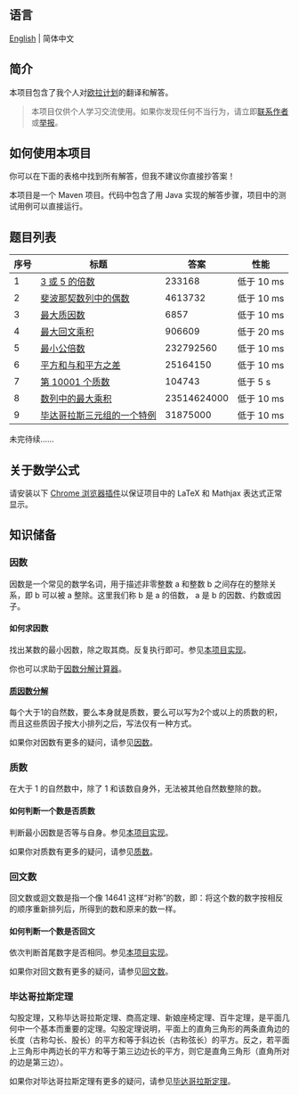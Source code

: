 ## 语言

[English](/README.md) | 简体中文

## 简介

本项目包含了我个人对[欧拉计划](https://projecteuler.net/)的翻译和解答。

> 本项目仅供个人学习交流使用。如果你发现任何不当行为，请立即[联系作者](mailto:er_tzw@163.com)或[举报](https://github.com/jackeggie/project-euler/issues/new)。

## 如何使用本项目

你可以在下面的表格中找到所有解答，但我不建议你直接抄答案！

本项目是一个 Maven 项目。代码中包含了用 Java 实现的解答步骤，项目中的测试用例可以直接运行。

## 题目列表

| 序号  | 标题                                                                                     | 答案        | 性能        |
| ----- | --------------------------------------------------------------------------------------- | ----------- | ----------- |
| 1     | [3 或 5 的倍数](/src/main/java/name/jacktang/projecteuler/_1/README-zh_CN.md)            | 233168      | 低于 10 ms  |
| 2     | [斐波那契数列中的偶数](/src/main/java/name/jacktang/projecteuler/_2/README-zh_CN.md)      | 4613732     | 低于 10 ms  |
| 3     | [最大质因数](/src/main/java/name/jacktang/projecteuler/_3/README-zh_CN.md)               | 6857        | 低于 10 ms  |
| 4     | [最大回文乘积](/src/main/java/name/jacktang/projecteuler/_4/README-zh_CN.md)             | 906609      | 低于 20 ms  |
| 5     | [最小公倍数](/src/main/java/name/jacktang/projecteuler/_5/README-zh_CN.md)               | 232792560   | 低于 10 ms  |
| 6     | [平方和与和平方之差](/src/main/java/name/jacktang/projecteuler/_6/README-zh_CN.md)        | 25164150    | 低于 10 ms  |
| 7     | [第 10001 个质数](/src/main/java/name/jacktang/projecteuler/_7/README-zh_CN.md)          | 104743      | 低于 5 s    |
| 8     | [数列中的最大乘积](/src/main/java/name/jacktang/projecteuler/_8/README-zh_CN.md)          | 23514624000 | 低于 10 ms  |
| 9     | [毕达哥拉斯三元组的一个特例](/src/main/java/name/jacktang/projecteuler/_9/README-zh_CN.md) | 31875000    | 低于 10 ms  |

未完待续……

## 关于数学公式

请安装以下 [Chrome 浏览器插件](https://github.com/orsharir/github-mathjax)以保证项目中的 LaTeX 和 Mathjax 表达式正常显示。

## 知识储备

### 因数

因数是一个常见的数学名词，用于描述非零整数 a 和整数 b 之间存在的整除关系，即 b 可以被 a 整除。这里我们称 b 是 a 的倍数， a 是 b 的因数、约数或因子。

#### 如何求因数

找出某数的最小因数，除之取其商。反复执行即可。参见[本项目实现](/src/main/java/name/jacktang/projecteuler/util/MathUtil.java)。

你也可以求助于[因数分解计算器](https://www.calculator.net/factor-calculator.html)。

#### [质因数分解](https://zh.wikipedia.org/wiki/%E7%AE%97%E6%9C%AF%E5%9F%BA%E6%9C%AC%E5%AE%9A%E7%90%86)

每个大于1的自然数，要么本身就是质数，要么可以写为2个或以上的质数的积，而且这些质因子按大小排列之后，写法仅有一种方式。

如果你对因数有更多的疑问，请参见[因数](https://zh.wikipedia.org/wiki/%E5%9B%A0%E6%95%B8)。

### 质数

在大于 1 的自然数中，除了 1 和该数自身外，无法被其他自然数整除的数。

#### 如何判断一个数是否质数

判断最小因数是否等与自身。参见[本项目实现](/src/main/java/name/jacktang/projecteuler/util/MathUtil.java)。

如果你对质数有更多的疑问，请参见[质数](https://zh.wikipedia.org/wiki/%E7%B4%A0%E6%95%B0)。

### 回文数

回文数或迴文数是指一个像 14641 这样“对称”的数，即：将这个数的数字按相反的顺序重新排列后，所得到的数和原来的数一样。

#### 如何判断一个数是否回文

依次判断首尾数字是否相同。参见[本项目实现](/src/main/java/name/jacktang/projecteuler/util/MathUtil.java)。

如果你对回文数有更多的疑问，请参见[回文数](https://zh.wikipedia.org/wiki/%E5%9B%9E%E6%96%87%E6%95%B0)。

### 毕达哥拉斯定理

勾股定理，又称毕达哥拉斯定理、商高定理、新娘座椅定理、百牛定理，是平面几何中一个基本而重要的定理。勾股定理说明，平面上的直角三角形的两条直角边的长度（古称勾长、股长）的平方和等于斜边长（古称弦长）的平方。反之，若平面上三角形中两边长的平方和等于第三边边长的平方，则它是直角三角形（直角所对的边是第三边）。

如果你对毕达哥拉斯定理有更多的疑问，请参见[毕达哥拉斯定理](https://zh.wikipedia.org/wiki/%E5%8B%BE%E8%82%A1%E5%AE%9A%E7%90%86)。
